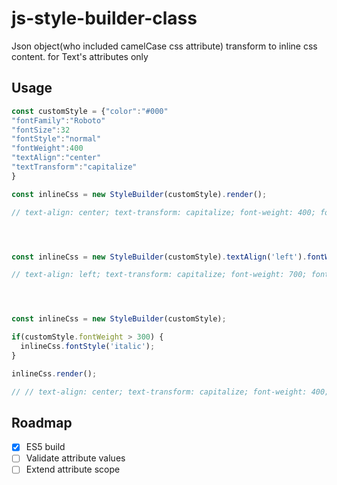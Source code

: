 # js-style-builder-class
Json object(who included camelCase css attribute)  transform to inline css content. for Text's attributes only


## Usage
```js
const customStyle = {"color":"#000"
"fontFamily":"Roboto"
"fontSize":32
"fontStyle":"normal"
"fontWeight":400
"textAlign":"center"
"textTransform":"capitalize"
}

const inlineCss = new StyleBuilder(customStyle).render();

// text-align: center; text-transform: capitalize; font-weight: 400; font-style: normal; font-size: 32px; font-family: Roboto; color: #000;




const inlineCss = new StyleBuilder(customStyle).textAlign('left').fontWeight(700).render();

// text-align: left; text-transform: capitalize; font-weight: 700; font-style: normal; font-size: 32px; font-family: Roboto; color: #000;




const inlineCss = new StyleBuilder(customStyle);

if(customStyle.fontWeight > 300) {
  inlineCss.fontStyle('italic');
}

inlineCss.render();

// // text-align: center; text-transform: capitalize; font-weight: 400; font-style: italic; font-size: 32px; font-family: Roboto; color: #000;
```


## Roadmap

- [x] ES5 build
- [ ] Validate attribute values
- [ ] Extend attribute scope
